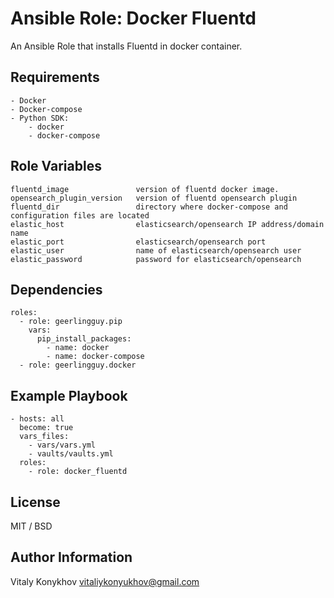 Ansible Role: Docker Fluentd
=========

An Ansible Role that installs Fluentd in docker container.

Requirements
------------

```text
- Docker
- Docker-compose
- Python SDK:
    - docker 
    - docker-compose
```

Role Variables
--------------

```text
fluentd_image               version of fluentd docker image. 
opensearch_plugin_version   version of fluentd opensearch plugin
fluentd_dir                 directory where docker-compose and configuration files are located
elastic_host                elasticsearch/opensearch IP address/domain name
elastic_port                elasticsearch/opensearch port
elastic_user                name of elasticsearch/opensearch user
elastic_password            password for elasticsearch/opensearch
```

Dependencies
------------

```text
roles:
  - role: geerlingguy.pip
    vars:
      pip_install_packages:
        - name: docker
        - name: docker-compose
  - role: geerlingguy.docker
```

Example Playbook
----------------

```text
- hosts: all
  become: true
  vars_files:
    - vars/vars.yml
    - vaults/vaults.yml
  roles:
    - role: docker_fluentd
```

License
-------

MIT / BSD

Author Information
------------------

Vitaly Konykhov vitaliykonyukhov@gmail.com
